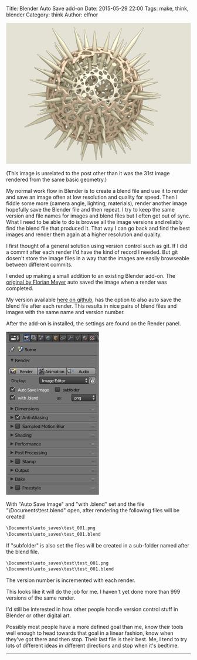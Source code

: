 Title: Blender Auto Save add-on
Date: 2015-05-29 22:00
Tags: make, think, blender
Category: think
Author: elfnor

![radiolaria version 31](/images/decimate_planes_31_crop.png)

(This image is unrelated to the post other than it was the 31st image rendered from the same basic geometry.)

My normal work flow in Blender is to create a blend file and use it to render and save an image often at low resolution and quality for speed. Then I fiddle some more (camera angle, lighting, materials), render another image hopefully save the Blender file and then repeat. I try to keep the same version and file names for images and blend files but I often get out of sync. What I need to be able to do is browse all the image versions and reliably find the blend file that produced it. That way I can go back and find the best images and render them again at a higher resolution and quality.

I first thought of a general solution using version control such as git. If I did a commit after each render I'd have the kind of record I needed. But git dosen't store the image files in a way that the images are easily browseable between different commits.

I ended up making a small addition to an existing Blender add-on. The [original by Florian Meyer](http://wiki.blender.org/index.php/Extensions:2.6/Py/Scripts/Render/Auto_Save) auto saved the image when a render was completed. 

My version available [here on github](https://github.com/elfnor/blender_auto_save_on_render), has the option to also auto save the blend file after each render. This results in nice pairs of blend files and images with the same name and version number. 

After the add-on is installed, the settings are found on the Render panel.  

![screenshot](/images/screen.png)

With "Auto Save Image" and "with .blend" set and the file "\Documents\test.blend" open, after rendering the following files will be created  

```python
\Documents\auto_saves\test_001.png  
\Documents\auto_saves\test_001.blend  
```

If "subfolder" is also set the files will be created in a sub-folder named after the blend file.  

```python
\Documents\auto_saves\test\test_001.png  
\Documents\auto_saves\test\test_001.blend  
```

The version number is incremented with each render.  

This looks like it will do the job for me. I haven't yet done more than 999 versions of the same render.

I'd still be interested in how other people handle version control stuff in Blender or other digital art.

Possibly most people have a more defined goal than me, know their tools well enough to head towards that goal in a linear fashion, know when they've got there and then stop. Their last file is their best. Me, I tend to try lots of different ideas in different directions and stop when it's bedtime.

---------------------------------------------------------------------------------


